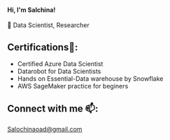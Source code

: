 #### Hi, I'm Salchina!
🔭 Data Scientist, Researcher

## Certifications🌱:
- Certified Azure Data Scientist
- Datarobot for Data Scientists
- Hands on Essential-Data warehouse by Snowflake
- AWS SageMaker practice for beginers

## Connect with me 📫:
Salochinaoad@gmail.com



